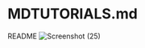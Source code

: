 # MDTUTORIALS.md
README
![Screenshot (25)](https://github.com/user-attachments/assets/7c856d94-dfeb-4f2b-afca-2d7a09293bc4)
